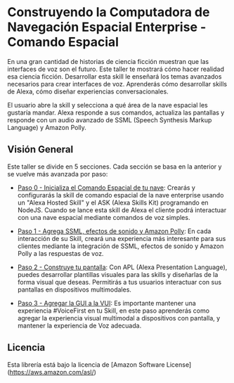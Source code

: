 # Construyendo la Computadora de Navegación Espacial Enterprise - Comando Espacial

En una gran cantidad de historias de ciencia ficción muestran que las interfaces de voz son el futuro. Este taller te mostrará cómo hacer realidad esa ciencia ficción. Desarrollar esta skill le enseñará los temas avanzados necesarios para crear interfaces de voz. Aprenderás cómo desarrollar skills de Alexa, cómo diseñar experiencias conversacionales.

El usuario abre la skill y selecciona a qué área de la nave espacial les gustaría mandar. Alexa responde a sus comandos, actualiza las pantallas y responde con un audio avanzado de SSML (Speech Synthesis Markup Language) y Amazon Polly.

## Visión General

Este taller se divide en 5 secciones. Cada sección se basa en la anterior y se vuelve más avanzada por paso:

- [Paso 0 - Inicializa el Comando Espacial de tu nave](./Paso-0-Inicializa-Comando-Espacial/): Crearás y configurarás la skill de comando espacial de la nave enterprise usando un "Alexa Hosted Skill" y el ASK (Alexa Skills Kit) programando en NodeJS. Cuando se lance esta skill de Alexa el cliente podrá interactuar con una nave espacial mediante comandos de voz simples.

- [Paso 1 - Agrega SSML, efectos de sonido y Amazon Polly](./Paso-1-Agrega-SSML-Efectos-De-Sonido-Y-Amazon-Polly/): En cada interacción de su Skill, creará una experiencia más interesante para sus clientes mediante la integración de SSML, efectos de sonido y Amazon Polly a las respuestas de voz.


- [Paso 2 - Construye tu pantalla](./Paso-2-Construye-Tu-Pantalla/): Con APL (Alexa Presentation Language), puedes desarrollar plantillas visuales para las skills y diseñarlas de la forma visual que deseas. Permitirás a tus usuarios interactuar con sus pantallas en dispositivos multimodales.

- [Paso 3 - Agregar la GUI a la VUI](./Paso-3-Agregar-la-GUI-a-la-VUI/): Es importante mantener una experiencia #VoiceFirst en tu Skill, en este paso aprenderás como agregar la experiencia visual multimodal a dispositivos con pantalla, y mantener la experiencia de Voz adecuada.


## Licencia
Esta librería está bajo la licencia de [Amazon Software License] (https://aws.amazon.com/asl/)
